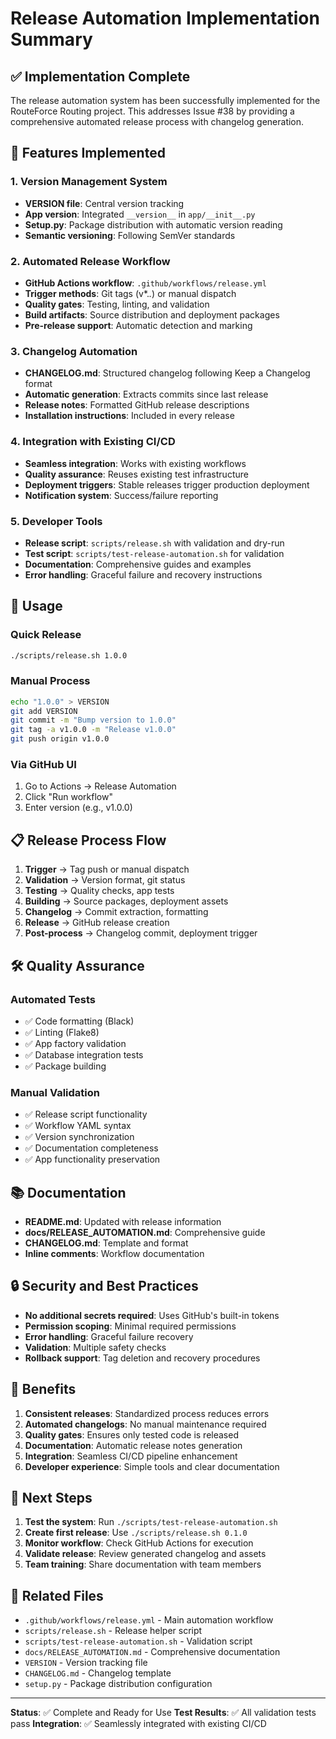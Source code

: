 # Release Automation Implementation Summary

## ✅ Implementation Complete

The release automation system has been successfully implemented for the RouteForce Routing project. This addresses Issue #38 by providing a comprehensive automated release process with changelog generation.

## 🎯 Features Implemented

### 1. Version Management System
- **VERSION file**: Central version tracking
- **App version**: Integrated `__version__` in `app/__init__.py`
- **Setup.py**: Package distribution with automatic version reading
- **Semantic versioning**: Following SemVer standards

### 2. Automated Release Workflow
- **GitHub Actions workflow**: `.github/workflows/release.yml`
- **Trigger methods**: Git tags (v*.*.*) or manual dispatch
- **Quality gates**: Testing, linting, and validation
- **Build artifacts**: Source distribution and deployment packages
- **Pre-release support**: Automatic detection and marking

### 3. Changelog Automation
- **CHANGELOG.md**: Structured changelog following Keep a Changelog format
- **Automatic generation**: Extracts commits since last release
- **Release notes**: Formatted GitHub release descriptions
- **Installation instructions**: Included in every release

### 4. Integration with Existing CI/CD
- **Seamless integration**: Works with existing workflows
- **Quality assurance**: Reuses existing test infrastructure
- **Deployment triggers**: Stable releases trigger production deployment
- **Notification system**: Success/failure reporting

### 5. Developer Tools
- **Release script**: `scripts/release.sh` with validation and dry-run
- **Test script**: `scripts/test-release-automation.sh` for validation
- **Documentation**: Comprehensive guides and examples
- **Error handling**: Graceful failure and recovery instructions

## 🚀 Usage

### Quick Release
```bash
./scripts/release.sh 1.0.0
```

### Manual Process
```bash
echo "1.0.0" > VERSION
git add VERSION
git commit -m "Bump version to 1.0.0"
git tag -a v1.0.0 -m "Release v1.0.0"
git push origin v1.0.0
```

### Via GitHub UI
1. Go to Actions → Release Automation
2. Click "Run workflow"  
3. Enter version (e.g., v1.0.0)

## 📋 Release Process Flow

1. **Trigger** → Tag push or manual dispatch
2. **Validation** → Version format, git status
3. **Testing** → Quality checks, app tests
4. **Building** → Source packages, deployment assets
5. **Changelog** → Commit extraction, formatting
6. **Release** → GitHub release creation
7. **Post-process** → Changelog commit, deployment trigger

## 🛠️ Quality Assurance

### Automated Tests
- ✅ Code formatting (Black)
- ✅ Linting (Flake8) 
- ✅ App factory validation
- ✅ Database integration tests
- ✅ Package building

### Manual Validation
- ✅ Release script functionality
- ✅ Workflow YAML syntax
- ✅ Version synchronization
- ✅ Documentation completeness
- ✅ App functionality preservation

## 📚 Documentation

- **README.md**: Updated with release information
- **docs/RELEASE_AUTOMATION.md**: Comprehensive guide
- **CHANGELOG.md**: Template and format
- **Inline comments**: Workflow documentation

## 🔒 Security and Best Practices

- **No additional secrets required**: Uses GitHub's built-in tokens
- **Permission scoping**: Minimal required permissions
- **Error handling**: Graceful failure recovery
- **Validation**: Multiple safety checks
- **Rollback support**: Tag deletion and recovery procedures

## 🎉 Benefits

1. **Consistent releases**: Standardized process reduces errors
2. **Automated changelogs**: No manual maintenance required
3. **Quality gates**: Ensures only tested code is released
4. **Documentation**: Automatic release notes generation
5. **Integration**: Seamless CI/CD pipeline enhancement
6. **Developer experience**: Simple tools and clear documentation

## 🚦 Next Steps

1. **Test the system**: Run `./scripts/test-release-automation.sh`
2. **Create first release**: Use `./scripts/release.sh 0.1.0`
3. **Monitor workflow**: Check GitHub Actions for execution
4. **Validate release**: Review generated changelog and assets
5. **Team training**: Share documentation with team members

## 🔗 Related Files

- `.github/workflows/release.yml` - Main automation workflow
- `scripts/release.sh` - Release helper script
- `scripts/test-release-automation.sh` - Validation script
- `docs/RELEASE_AUTOMATION.md` - Comprehensive documentation
- `VERSION` - Version tracking file
- `CHANGELOG.md` - Changelog template
- `setup.py` - Package distribution configuration

---

**Status**: ✅ Complete and Ready for Use
**Test Results**: ✅ All validation tests pass
**Integration**: ✅ Seamlessly integrated with existing CI/CD
